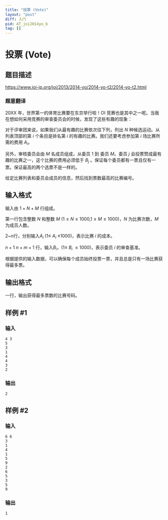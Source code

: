 ```yaml
---
title: "投票 (Vote)"
layout: "post"
diff: 入门
pid: AT_joi2014yo_b
tag: []
---
```


# 投票 (Vote)

## 题目描述

https://www.ioi-jp.org/joi/2013/2014-yo/2014-yo-t2/2014-yo-t2.html

### 题意翻译
20XX 年，世界第一的体育比赛要在东京举行啦！OI 竞赛也是其中之一呢。当我在想如何采用竞赛的审查委员会的时候，发现了这些有趣的现象：

对于评审团来说，如果我们从最有趣的比赛依次往下列，列出 $N$ 种候选运动。从列表顶部的第 $i$ 个条目是排名第 $i$ 的有趣的比赛。我们还要考虑参加第 $i$ 场比赛所需的费用 $A_i$。

另外，审核委员会由 $M$ 名成员组成，从委员 $1$ 到 委员 $M$。委员 $j$ 会投票赞成最有趣的比赛之一，这个比赛的费用必须低于 $B_j$ 。保证每个委员都有一票且仅有一票。保证最高的两个选票不是一样的。

给定比赛列表和委员会成员的信息，然后找到票数最高的比赛编号。

## 输入格式

输入由 $1+N+M$ 行组成。

第一行包含整数 $N$ 和整数 $M$ $(1≤N≤1000$,$1≤M≤1000)$，$N$ 为比赛次数，$M$ 为成员人数。

2~n行，分别输入$A_i$ (1≤ $A_i$ ≤1000)，表示比赛 $i$ 的成本。

$n+1~n+m+1$ 行，输入$B_i$，$(1≤$ $B_i$ $≤1000)$，表示委员 $i$ 的审查基准。

根据提供的输入数据，可以确保每个成员始终投票一票，并且总是只有一场比赛获得最多票。

## 输出格式

一行，输出获得最多票数的比赛号码。

## 样例 #1

### 输入

```
4 3
5
3
1
4
4
3
2
```

### 输出

```
2
```

## 样例 #2

### 输入

```
6 6
3
1
4
1
5
9
2
6
5
3
5
9
```

### 输出

```
1
```

